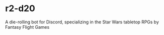 # r2-d20
A die-rolling bot for Discord, specializing in the Star Wars tabletop RPGs by Fantasy Flight Games
